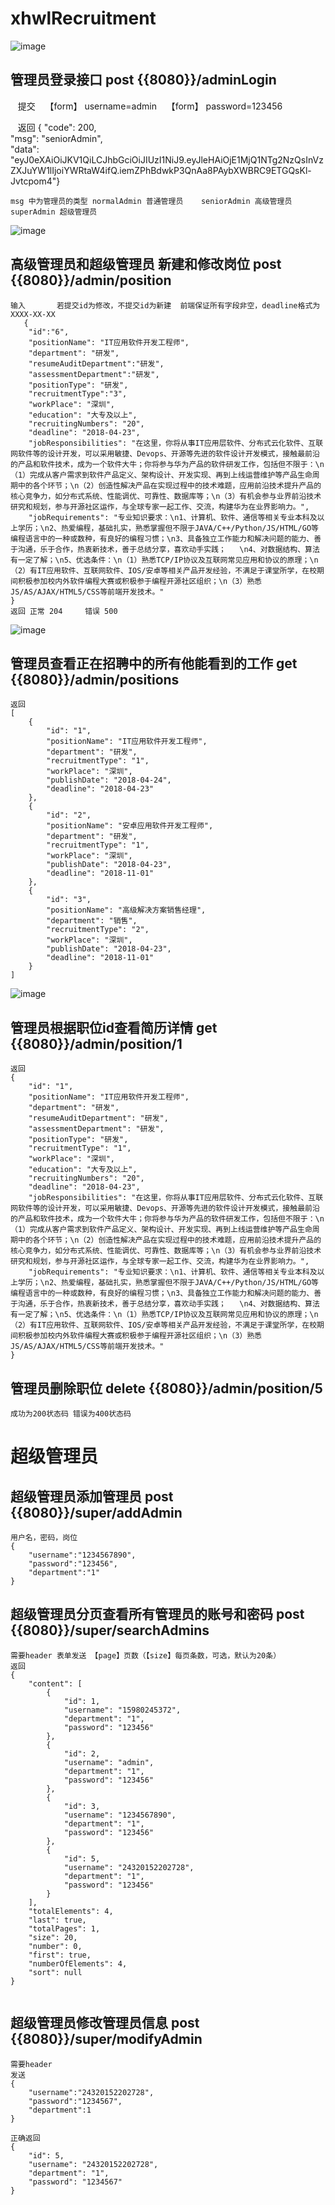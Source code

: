 # xhwlRecruitment
![image](https://github.com/GuiyuChi/xhwlRecruitment/blob/master/adminLogin/adminLogin.jpg)
## 管理员登录接口 post {{8080}}/adminLogin
    提交
    【form】 username=admin
    【form】 password=123456
    
    返回
    {
    "code": 200,  
    "msg": "seniorAdmin",  
    "data": "eyJ0eXAiOiJKV1QiLCJhbGciOiJIUzI1NiJ9.eyJleHAiOjE1MjQ1NTg2NzQsInVzZXJuYW1lIjoiYWRtaW4ifQ.iemZPhBdwkP3QnAa8PAybXWBRC9ETGQsKl-Jvtcpom4"}
    
    msg 中为管理员的类型 normalAdmin 普通管理员    seniorAdmin 高级管理员     superAdmin 超级管理员
![image](https://github.com/GuiyuChi/xhwlRecruitment/blob/master/adminLogin/publicPosition.jpg)
## 高级管理员和超级管理员 新建和修改岗位 post {{8080}}/admin/position
```
输入       若提交id为修改，不提交id为新建  前端保证所有字段非空，deadline格式为XXXX-XX-XX
   {
	"id":"6",
    "positionName": "IT应用软件开发工程师",
    "department": "研发",
    "resumeAuditDepartment":"研发",
    "assessmentDepartment":"研发",
    "positionType": "研发",
    "recruitmentType":"3",
    "workPlace": "深圳",
    "education": "大专及以上",
    "recruitingNumbers": "20",
    "deadline": "2018-04-23",
    "jobResponsibilities": "在这里，你将从事IT应用层软件、分布式云化软件、互联网软件等的设计开发，可以采用敏捷、Devops、开源等先进的软件设计开发模式，接触最前沿的产品和软件技术，成为一个软件大牛；你将参与华为产品的软件研发工作，包括但不限于：\n（1）完成从客户需求到软件产品定义、架构设计、开发实现、再到上线运营维护等产品生命周期中的各个环节；\n（2）创造性解决产品在实现过程中的技术难题，应用前沿技术提升产品的核心竞争力，如分布式系统、性能调优、可靠性、数据库等；\n（3）有机会参与业界前沿技术研究和规划，参与开源社区运作，与全球专家一起工作、交流，构建华为在业界影响力。",
    "jobRequirements": "专业知识要求：\n1、计算机、软件、通信等相关专业本科及以上学历；\n2、热爱编程，基础扎实，熟悉掌握但不限于JAVA/C++/Python/JS/HTML/GO等编程语言中的一种或数种，有良好的编程习惯；\n3、具备独立工作能力和解决问题的能力、善于沟通，乐于合作，热衷新技术，善于总结分享，喜欢动手实践；   \n4、对数据结构、算法有一定了解；\n5、优选条件：\n（1）熟悉TCP/IP协议及互联网常见应用和协议的原理；\n（2）有IT应用软件、互联网软件、IOS/安卓等相关产品开发经验，不满足于课堂所学，在校期间积极参加校内外软件编程大赛或积极参于编程开源社区组织；\n（3）熟悉JS/AS/AJAX/HTML5/CSS等前端开发技术。"
}
返回 正常 204     错误 500
```
 
  

![image](https://github.com/GuiyuChi/xhwlRecruitment/blob/master/adminLogin/F9D4252332CC0F5A4E62E86C24646010.jpg)
## 管理员查看正在招聘中的所有他能看到的工作  get {{8080}}/admin/positions
```
返回
[
    {
        "id": "1",
        "positionName": "IT应用软件开发工程师",
        "department": "研发",
        "recruitmentType": "1",
        "workPlace": "深圳",
        "publishDate": "2018-04-24",
        "deadline": "2018-04-23"
    },
    {
        "id": "2",
        "positionName": "安卓应用软件开发工程师",
        "department": "研发",
        "recruitmentType": "1",
        "workPlace": "深圳",
        "publishDate": "2018-04-23",
        "deadline": "2018-11-01"
    },
    {
        "id": "3",
        "positionName": "高级解决方案销售经理",
        "department": "销售",
        "recruitmentType": "2",
        "workPlace": "深圳",
        "publishDate": "2018-04-23",
        "deadline": "2018-11-01"
    }
]
```
![image](https://github.com/GuiyuChi/xhwlRecruitment/blob/master/adminLogin/723D4921992CF0CE97B29BF7DFE43AD7.jpg)
## 管理员根据职位id查看简历详情 get {{8080}}/admin/position/1
```
返回
{
    "id": "1",
    "positionName": "IT应用软件开发工程师",
    "department": "研发",
    "resumeAuditDepartment": "研发",
    "assessmentDepartment": "研发",
    "positionType": "研发",
    "recruitmentType": "1",
    "workPlace": "深圳",
    "education": "大专及以上",
    "recruitingNumbers": "20",
    "deadline": "2018-04-23",
    "jobResponsibilities": "在这里，你将从事IT应用层软件、分布式云化软件、互联网软件等的设计开发，可以采用敏捷、Devops、开源等先进的软件设计开发模式，接触最前沿的产品和软件技术，成为一个软件大牛；你将参与华为产品的软件研发工作，包括但不限于：\n（1）完成从客户需求到软件产品定义、架构设计、开发实现、再到上线运营维护等产品生命周期中的各个环节；\n（2）创造性解决产品在实现过程中的技术难题，应用前沿技术提升产品的核心竞争力，如分布式系统、性能调优、可靠性、数据库等；\n（3）有机会参与业界前沿技术研究和规划，参与开源社区运作，与全球专家一起工作、交流，构建华为在业界影响力。",
    "jobRequirements": "专业知识要求：\n1、计算机、软件、通信等相关专业本科及以上学历；\n2、热爱编程，基础扎实，熟悉掌握但不限于JAVA/C++/Python/JS/HTML/GO等编程语言中的一种或数种，有良好的编程习惯；\n3、具备独立工作能力和解决问题的能力、善于沟通，乐于合作，热衷新技术，善于总结分享，喜欢动手实践；   \n4、对数据结构、算法有一定了解；\n5、优选条件：\n（1）熟悉TCP/IP协议及互联网常见应用和协议的原理；\n（2）有IT应用软件、互联网软件、IOS/安卓等相关产品开发经验，不满足于课堂所学，在校期间积极参加校内外软件编程大赛或积极参于编程开源社区组织；\n（3）熟悉JS/AS/AJAX/HTML5/CSS等前端开发技术。"
}
```
## 管理员删除职位 delete {{8080}}/admin/position/5 
```
成功为200状态码 错误为400状态码
```

# 超级管理员

## 超级管理员添加管理员  post {{8080}}/super/addAdmin
```
用户名，密码，岗位
{
	"username":"1234567890",
	"password":"123456",
	"department":"1"
}
```

## 超级管理员分页查看所有管理员的账号和密码 post {{8080}}/super/searchAdmins 

```
需要header 表单发送 【page】页数（【size】每页条数，可选，默认为20条）
返回
{
    "content": [
        {
            "id": 1,
            "username": "15980245372",
            "department": "1",
            "password": "123456"
        },
        {
            "id": 2,
            "username": "admin",
            "department": "1",
            "password": "123456"
        },
        {
            "id": 3,
            "username": "1234567890",
            "department": "1",
            "password": "123456"
        },
        {
            "id": 5,
            "username": "24320152202728",
            "department": "1",
            "password": "123456"
        }
    ],
    "totalElements": 4,
    "last": true,
    "totalPages": 1,
    "size": 20,
    "number": 0,
    "first": true,
    "numberOfElements": 4,
    "sort": null
}


```

## 超级管理员修改管理员信息 post {{8080}}/super/modifyAdmin
```
需要header
发送
{
	"username":"24320152202728",
	"password":"1234567",
	"department":1
}

正确返回
{
    "id": 5,
    "username": "24320152202728",
    "department": "1",
    "password": "1234567"
}
```
